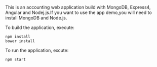 This is an accounting web application build with MongoDB, Express4, Angular and Nodej.js.If you want to use the app demo,you will need to install MongoDB and Node.js.

To build the application, execute:
```
npm install
bower install
```
To run the application, excute:
```
npm start
```
